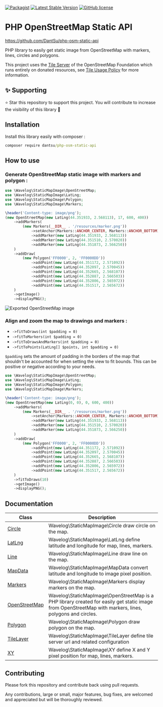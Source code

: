 [![Packagist](https://img.shields.io/packagist/dt/DantSu/php-osm-static-api.svg)](https://packagist.org/packages/DantSu/php-osm-static-api)
[![Latest Stable Version](https://poser.pugx.org/DantSu/php-osm-static-api/v/stable)](https://packagist.org/packages/DantSu/php-osm-static-api)
[![GitHub license](https://img.shields.io/github/license/DantSu/php-osm-static-api.svg)](https://github.com/DantSu/php-osm-static-api/blob/master/LICENSE)

# PHP OpenStreetMap Static API
https://github.com/DantSu/php-osm-static-api

PHP library to easily get static image from OpenStreetMap with markers, lines, circles and polygons.

This project uses the [Tile Server](https://wiki.openstreetmap.org/wiki/Tile_servers) of the OpenStreetMap Foundation which runs entirely on donated resources, see [Tile Usage Policy](https://operations.osmfoundation.org/policies/tiles/) for more information.

## ✨ Supporting

⭐ Star this repository to support this project. You will contribute to increase the visibility of this library 🙂

## Installation

Install this library easily with composer :

```cmd
composer require dantsu/php-osm-static-api
```

## How to use

### Generate OpenStreetMap static image with markers and polygon :

```php
use \Wavelog\StaticMapImage\OpenStreetMap;
use \Wavelog\StaticMapImage\LatLng;
use \Wavelog\StaticMapImage\Polygon;
use \Wavelog\StaticMapImage\Markers;

\header('Content-type: image/png');
(new OpenStreetMap(new LatLng(44.351933, 2.568113), 17, 600, 400))
    ->addMarkers(
        (new Markers(__DIR__ . '/resources/marker.png'))
            ->setAnchor(Markers::ANCHOR_CENTER, Markers::ANCHOR_BOTTOM)
            ->addMarker(new LatLng(44.351933, 2.568113))
            ->addMarker(new LatLng(44.351510, 2.570020))
            ->addMarker(new LatLng(44.351873, 2.566250))
    )
    ->addDraw(
        (new Polygon('FF0000', 2, 'FF0000DD'))
            ->addPoint(new LatLng(44.351172, 2.571092))
            ->addPoint(new LatLng(44.352097, 2.570045))
            ->addPoint(new LatLng(44.352665, 2.568107))
            ->addPoint(new LatLng(44.352887, 2.566503))
            ->addPoint(new LatLng(44.352806, 2.565972))
            ->addPoint(new LatLng(44.351517, 2.565672))
    )
    ->getImage()
    ->displayPNG();
```

![Exported OpenStreetMap image](./src/samples/resources/sample1.png)

### Align and zoom the map to drawings and markers :

- `->fitToDraws(int $padding = 0)`
- `->fitToMarkers(int $padding = 0)`
- `->fitToDrawsAndMarkers(int $padding = 0)`
- `->fitToPoints(LatLng[] $points, int $padding = 0)`

`$padding` sets the amount of padding in the borders of the map that shouldn't be accounted for when setting the view to fit bounds. This can be positive or negative according to your needs.

```php
use \Wavelog\StaticMapImage\OpenStreetMap;
use \Wavelog\StaticMapImage\LatLng;
use \Wavelog\StaticMapImage\Polygon;
use \Wavelog\StaticMapImage\Markers;

\header('Content-type: image/png');
(new OpenStreetMap(new LatLng(0, 0), 0, 600, 400))
    ->addMarkers(
        (new Markers(__DIR__ . '/resources/marker.png'))
            ->setAnchor(Markers::ANCHOR_CENTER, Markers::ANCHOR_BOTTOM)
            ->addMarker(new LatLng(44.351933, 2.568113))
            ->addMarker(new LatLng(44.351510, 2.570020))
            ->addMarker(new LatLng(44.351873, 2.566250))
    )
    ->addDraw(
        (new Polygon('FF0000', 2, 'FF0000DD'))
            ->addPoint(new LatLng(44.351172, 2.571092))
            ->addPoint(new LatLng(44.352097, 2.570045))
            ->addPoint(new LatLng(44.352665, 2.568107))
            ->addPoint(new LatLng(44.352887, 2.566503))
            ->addPoint(new LatLng(44.352806, 2.565972))
            ->addPoint(new LatLng(44.351517, 2.565672))
    )
    ->fitToDraws(10)
    ->getImage()
    ->displayPNG();
```

## Documentation

| Class | Description |
|---    |---          |
| [Circle](./docs/classes/DantSu/OpenStreetMapStaticAPI/Circle.md) | Wavelog\StaticMapImage\Circle draw circle on the map.|
| [LatLng](./docs/classes/DantSu/OpenStreetMapStaticAPI/LatLng.md) | Wavelog\StaticMapImage\LatLng define latitude and longitude for map, lines, markers.|
| [Line](./docs/classes/DantSu/OpenStreetMapStaticAPI/Line.md) | Wavelog\StaticMapImage\Line draw line on the map.|
| [MapData](./docs/classes/DantSu/OpenStreetMapStaticAPI/MapData.md) | Wavelog\StaticMapImage\MapData convert latitude and longitude to image pixel position.|
| [Markers](./docs/classes/DantSu/OpenStreetMapStaticAPI/Markers.md) | Wavelog\StaticMapImage\Markers display markers on the map.|
| [OpenStreetMap](./docs/classes/DantSu/OpenStreetMapStaticAPI/OpenStreetMap.md) | Wavelog\StaticMapImage\OpenStreetMap is a PHP library created for easily get static image from OpenStreetMap with markers, lines, polygons and circles.|
| [Polygon](./docs/classes/DantSu/OpenStreetMapStaticAPI/Polygon.md) | Wavelog\StaticMapImage\Polygon draw polygon on the map.|
| [TileLayer](./docs/classes/DantSu/OpenStreetMapStaticAPI/TileLayer.md) | Wavelog\StaticMapImage\TileLayer define tile server url and related configuration|
| [XY](./docs/classes/DantSu/OpenStreetMapStaticAPI/XY.md) | Wavelog\StaticMapImage\XY define X and Y pixel position for map, lines, markers.|


## Contributing

Please fork this repository and contribute back using pull requests.

Any contributions, large or small, major features, bug fixes, are welcomed and appreciated but will be thoroughly reviewed.

